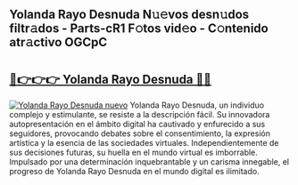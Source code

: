 ## Yolanda Rayo Desnuda N𝚞𝚎vos desn𝚞dos filtr𝚊dos - Parts-cR1 F𝚘tos vid𝚎o - C𝚘ntenido atr𝚊ctivo OGCpC

# <h2><a href="http://mbbvw0u.tromn.icu/?c=Yolanda+Rayo+Desnuda">🔗👉👉👉 Yolanda Rayo Desnuda 🔗🔗</a></h2>

[![Yolanda Rayo Desnuda nuevo](https://i.imgur.com/pEAQMta.gif)](http://mbbvw0u.tromn.icu/?c=Yolanda+Rayo+Desnuda)
Yolanda Rayo Desnuda, un individuo complejo y estimulante, se resiste a la descripción fácil. Su innovadora autopresentación en el ámbito digital ha cautivado y enfurecido a sus seguidores, provocando debates sobre el consentimiento, la expresión artística y la esencia de las sociedades virtuales. Independientemente de sus decisiones futuras, su huella en el mundo virtual es imborrable. Impulsado por una determinación inquebrantable y un carisma innegable, el progreso de Yolanda Rayo Desnuda en el mundo digital es ilimitado.
